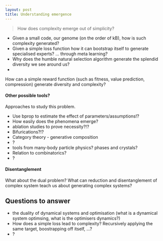 ```yaml
---
layout: post
title: Understanding emergence
---
```


> How does complexity emerge out of simplicity?

- Given a small code, our genome (on the order of kB), how is such complexity generated?
- Given a simple loss function how it can bootstrap itself to generate specialised experts? ... through meta learning?
- Why does the humble natural selection algorithm generate the splendid diversity we see around us?
-

<!--
Want some pictures here? Maybe some automata/game of life?
???
-->


How can a simple reward function (such as fitness, value prediction, compression) generate diversity and complexity?

#### Other possible tools?

Approaches to study this problem.
<!-- (want feedback from david here!!) -->



- Use bprop to estimate the effect of parameters/assumptions!?
- How easily does the phenomena emerge?
- ablation studies to prove necessity?!?
- Bifurications?!?
- Category theory - generative composition
- ?
- tools from many-body particle physics? phases and crystals?
- Relation to combinatorics?
- ?

#### Disentanglement

What about the dual problem? What can reduction and disentanglement of complex  system teach us about generating complex systems?

## Questions to answer

- the duality of dynamical systems and optimisation (what is a dynamical system optimsing, what is the optimisers dynamics?)
- How does a simple loss lead to complexity? Recursively applying the same target, boostrapping off itself, ...?
- ?
